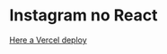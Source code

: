 # Instagram no React

<a href="https://projeto7-instagramreact-sooty.vercel.app/?vercelToolbarCode=HDdlk6tBDa1I1-B">Here a Vercel deploy</a>
